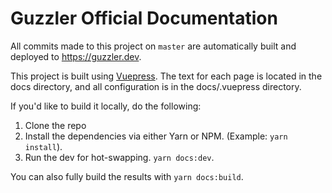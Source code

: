 # Guzzler Official Documentation

All commits made to this project on `master` are automatically built and deployed to https://guzzler.dev.

This project is built using [Vuepress](https://vuepress.vuejs.org/). The text for each page is located in the docs directory, and all configuration is in the docs/.vuepress directory.

If you'd like to build it locally, do the following:

1. Clone the repo
1. Install the dependencies via either Yarn or NPM. (Example: `yarn install`).
1. Run the dev for hot-swapping. `yarn docs:dev`.

You can also fully build the results with `yarn docs:build`.
